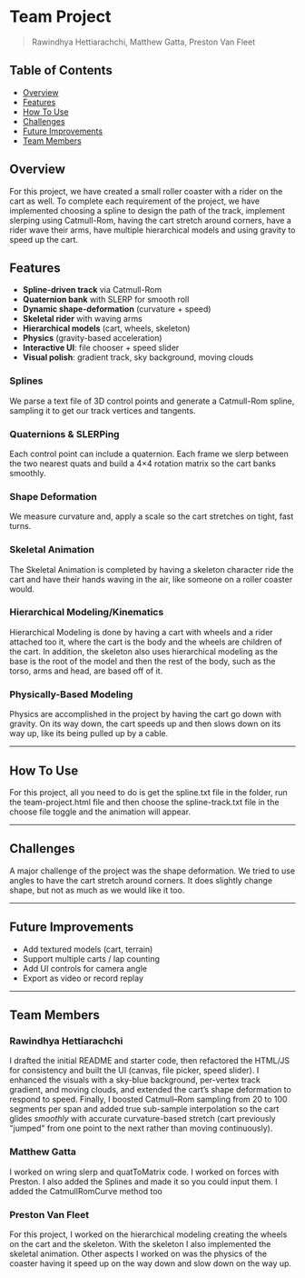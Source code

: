 # Team Project
> Rawindhya Hettiarachchi, Matthew Gatta, Preston Van Fleet

## Table of Contents
- [Overview](#overview)
- [Features](#features)
- [How To Use](#how-to-use)
- [Challenges](#challenges)
- [Future Improvements](#future-improvements)
- [Team Members](#team-members)

## Overview
For this project, we have created a small roller coaster with a rider on the cart as well.
To complete each requirement of the project, we have implemented choosing a spline to
design the path of the track, implement slerping using Catmull-Rom, having the cart stretch
around corners, have a rider wave their arms, have multiple hierarchical models and using
gravity to speed up the cart.

## Features
- **Spline-driven track** via Catmull-Rom
- **Quaternion bank** with SLERP for smooth roll
- **Dynamic shape-deformation** (curvature + speed)
- **Skeletal rider** with waving arms
- **Hierarchical models** (cart, wheels, skeleton)
- **Physics** (gravity-based acceleration)
- **Interactive UI**: file chooser + speed slider
- **Visual polish**: gradient track, sky background, moving clouds

### Splines
We parse a text file of 3D control points and generate a Catmull-Rom spline,
sampling it to get our track vertices and tangents.

### Quaternions & SLERPing
Each control point can include a quaternion. Each frame we slerp between the two nearest quats
and build a 4×4 rotation matrix so the cart banks smoothly.

### Shape Deformation
We measure curvature and, apply a scale so the cart stretches on tight, fast turns.

### Skeletal Animation
The Skeletal Animation is completed by having a skeleton character ride the cart and have
their hands waving in the air, like someone on a roller coaster would.

### Hierarchical Modeling/Kinematics
Hierarchical Modeling is done by having a cart with wheels and a rider attached too it, where
the cart is the body and the wheels are children of the cart. In addition, the skeleton also
uses hierarchical modeling as the base is the root of the model and then the rest of the body,
such as the torso, arms and head, are based off of it.

### Physically-Based Modeling
Physics are accomplished in the project by having the cart go down with gravity. On its way down,
the cart speeds up and then slows down on its way up, like its being pulled up by a cable.

---

## How To Use
For this project, all you need to do is get the spline.txt file in the folder, run the team-project.html
file and then choose the spline-track.txt file in the choose file toggle and the animation will appear.

---

## Challenges
A major challenge of the project was the shape deformation. We tried to use angles to have the cart stretch
around corners. It does slightly change shape, but not as much as we would like it too.

---

## Future Improvements
- Add textured models (cart, terrain)
- Support multiple carts / lap counting
- Add UI controls for camera angle
- Export as video or record replay

---

## Team Members
### Rawindhya Hettiarachchi
I drafted the initial README and starter code, then refactored the HTML/JS for consistency and built the UI 
(canvas, file picker, speed slider). I enhanced the visuals with a sky-blue background, per-vertex track gradient, 
and moving clouds, and extended the cart’s shape deformation to respond to speed. Finally, I boosted Catmull–Rom 
sampling from 20 to 100 segments per span and added true sub-sample interpolation so the cart glides *smoothly* with 
accurate curvature-based stretch (cart previously "jumped" from one point to the next rather than moving continuously).

### Matthew Gatta
I worked on wring slerp and quatToMatrix code. I worked on forces with Preston. I also added the Splines and
made it so you could input them. I added the CatmullRomCurve method too

### Preston Van Fleet
For this project, I worked on the hierarchical modeling creating the wheels on the cart and the skeleton.
With the skeleton I also implemented the skeletal animation. Other aspects I worked on was the physics of the
coaster having it speed up on the way down and slow down on the way up.
